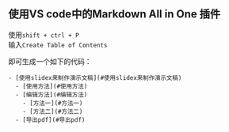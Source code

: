 ## 使用VS code中的Markdown All in One 插件
使用`shift + ctrl + P`  
输入`Create Table of Contents`


即可生成一个如下的代码：
```
- [使用slidex来制作演示文稿](#使用slidex来制作演示文稿)
  - [使用方法](#使用方法)
  - [编辑方法](#编辑方法)
    - [方法一](#方法一)
    - [方法二](#方法二)
  - [导出pdf](#导出pdf)
```
